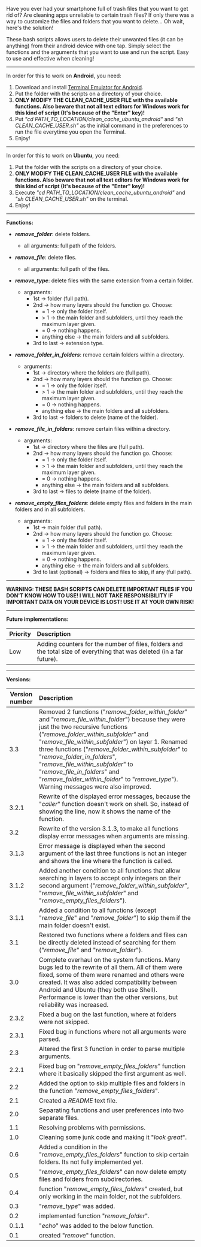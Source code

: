 Have you ever had your smartphone full of trash files that you want to get rid of? Are cleaning apps unreliable to certain trash files?
If only there was a way to customize the files and folders that you want to delete... Oh wait, here's the solution!

These bash scripts allows users to delete their unwanted files (it can be anything) from their android device with one tap. Simply select the functions and the arguments that you want to use and run the script. Easy to use and effective when cleaning!

------

In order for this to work on **Android**, you need:

1. Download and install [Terminal Emulator for Android](https://play.google.com/store/apps/details?id=jackpal.androidterm).
2. Put the folder with the scripts on a directory of your choice.
3. **ONLY MODIFY THE CLEAN_CACHE_USER FILE with the available functions. Also beware that not all text editors for Windows work for this kind of script (It's because of the "Enter" key)!**
4. Put _"cd PATH_TO_LOCATION/clean_cache_ubuntu_android"_ and _"sh CLEAN_CACHE_USER.sh"_ as the initial command in the preferences to run the file everytime you open the Terminal.
5. Enjoy!
------

In order for this to work on **Ubuntu**, you need:

1. Put the folder with the scripts on a directory of your choice.
2. **ONLY MODIFY THE CLEAN_CACHE_USER FILE with the available functions. Also beware that not all text editors for Windows work for this kind of script (It's because of the "Enter" key)!**
3. Execute _"cd PATH_TO_LOCATION/clean_cache_ubuntu_android"_ and _"sh CLEAN_CACHE_USER.sh"_ on the terminal.
4. Enjoy!
------

**Functions:**

* **_remove_folder_**: delete folders.
	* all arguments: full path of the folders.


* **_remove_file_**: delete files.
	* all arguments: full path of the files.


* **_remove_type_**: delete files with the same extension from a certain folder.
	* arguments:
		* 1st &rarr; folder (full path).
		* 2nd &rarr; how many layers should the function go. Choose:
			* = 1 &rarr; only the folder itself.
			* \> 1 &rarr; the main folder and subfolders, until they reach the maximum layer given.
			* = 0 &rarr; nothing happens.
			* anything else &rarr; the main folders and all subfolders.
		* 3rd to last &rarr; extension type.


* **_remove_folder_in_folders_**: remove certain folders within a directory.
	* arguments:
		* 1st &rarr; directory where the folders are (full path).
		* 2nd &rarr; how many layers should the function go. Choose:
			* = 1 &rarr; only the folder itself.
			* \> 1 &rarr; the main folder and subfolders, until they reach the maximum layer given.
			* = 0 &rarr; nothing happens.
			* anything else &rarr; the main folders and all subfolders.
		* 3rd to last &rarr; folders to delete (name of the folder).


* **_remove_file_in_folders_**: remove certain files within a directory.
	* arguments:
		* 1st &rarr; directory where the files are (full path).
		* 2nd &rarr; how many layers should the function go. Choose:
			* = 1 &rarr; only the folder itself.
			* \> 1 &rarr; the main folder and subfolders, until they reach the maximum layer given.
			* = 0 &rarr; nothing happens.
			* anything else &rarr; the main folders and all subfolders.
		* 3rd to last &rarr; files to delete (name of the folder).


* **_remove_empty_files_folders_**: delete empty files and folders in the main folders and in all subfolders.
	* arguments:
		* 1st &rarr; main folder (full path).
		* 2nd &rarr; how many layers should the function go. Choose:
			* = 1 &rarr; only the folder itself.
			* \> 1 &rarr; the main folder and subfolders, until they reach the maximum layer given.
			* = 0 &rarr; nothing happens.
			* anything else &rarr; the main folders and all subfolders.
		* 3rd to last (optional) &rarr; folders and files to skip, if any (full path).

------

**WARNING: THESE BASH SCRIPTS CAN DELETE IMPORTANT FILES IF YOU DON'T KNOW HOW TO USE! I WILL NOT TAKE RESPONSIBILITY IF IMPORTANT DATA ON YOUR DEVICE IS LOST! USE IT AT YOUR OWN RISK!**

------

**Future implementations:**

| Priority | Description |
|----------------|:------------|
| Low | Adding counters for the number of files, folders and the total size of everything that was deleted (in a far future). |

------

**Versions:**

| Version number | Description |
|----------------|:------------|
| 3.3 | Removed 2 functions ("_remove_folder_within_folder_" and "_remove_file_within_folder_") because they were just the two recursive functions ("_remove_folder_within_subfolder_" and "_remove_file_within_subfolder_") on layer 1. Renamed three functions ("_remove_folder_within_subfolder_" to "_remove_folder_in_folders_", "_remove_file_within_subfolder_" to "_remove_file_in_folders_" and "_remove_folder_within_folder_" to "_remove_type_"). Warning messages were also improved. |
| 3.2.1 | Rewrite of the displayed error messages, because the "_caller_" function doesn't work on shell. So, instead of showing the line, now it shows the name of the function. |
| 3.2 | Rewrite of the version 3.1.3, to make all functions display error messages when arguments are missing. |
| 3.1.3 | Error message is displayed when the second argument of the last three functions is not an integer and shows the line where the function is called. |
| 3.1.2 | Added another condition to all functions that allow searching in layers to accept only integers on their second argument ("_remove_folder_within_subfolder_", "_remove_file_within_subfolder_" and "_remove_empty_files_folders_"). |
| 3.1.1 | Added a condition to all functions (except "_remove_file_" and "_remove_folder_") to skip them if the main folder doesn't exist. |
| 3.1 | Restored two functions where a folders and files can be directly deleted instead of searching for them ("_remove_file_" and "_remove_folder_"). |
| 3.0 | Complete overhaul on the system functions. Many bugs led to the rewrite of all them. All of them were fixed, some of them were renamed and others were created. It was also added compatibility between Android and Ubuntu (they both use Shell). Performance is lower than the other versions, but reliability was increased. |
| 2.3.2 | Fixed a bug on the last function, where at folders were not skipped. |
| 2.3.1 | Fixed bug in functions where not all arguments were parsed. |
| 2.3 | Altered the first 3 function in order to parse multiple arguments. |
| 2.2.1 | Fixed bug on "_remove_empty_files_folders_" function where it basically skipped the first argument as well. |
| 2.2 | Added the option to skip multiple files and folders in the function "_remove_empty_files_folders_". |
| 2.1 | Created a _README_ text file. |
| 2.0 | Separating functions and user preferences into two separate files. |
| 1.1 | Resolving problems with permissions. |
| 1.0 | Cleaning some junk code and making it "_look great_". |
| 0.6 | Added a condition in the "_remove_empty_files_folders_" function to skip certain folders. Its not fully implemented yet. |
| 0.5 | "_remove_empty_files_folders_" can now delete empty files and folders from subdirectories. |
| 0.4 | function "_remove_empty_files_folders_" created, but only working in the main folder, not the subfolders. |
| 0.3 | "_remove_type_" was added. |
| 0.2 | implemented function "_remove_folder_". |
| 0.1.1 | "_echo_" was added to the below function. |
| 0.1 | created "_remove_" function. |

